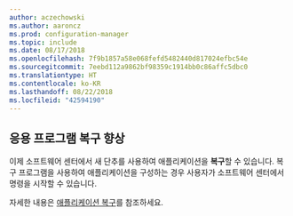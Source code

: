```yaml
---
author: aczechowski
ms.author: aaroncz
ms.prod: configuration-manager
ms.topic: include
ms.date: 08/17/2018
ms.openlocfilehash: 7f9b1857a58e068fefd5482440d817024efbc54e
ms.sourcegitcommit: 7eebd112a9862bf98359c1914bb0c86affc5dbc0
ms.translationtype: HT
ms.contentlocale: ko-KR
ms.lasthandoff: 08/22/2018
ms.locfileid: "42594190"
---
```

## <a name="bkmk_repair"></a> 응용 프로그램 복구 향상
<!--1357866-->

이제 소프트웨어 센터에서 새 단추를 사용하여 애플리케이션을 **복구**할 수 있습니다. 복구 프로그램을 사용하여 애플리케이션을 구성하는 경우 사용자가 소프트웨어 센터에서 명령을 시작할 수 있습니다. 

자세한 내용은 [애플리케이션 복구](/sccm/core/get-started/capabilities-in-technical-preview-1807#bkmk_app-repair)를 참조하세요.

